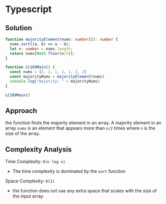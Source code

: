 # Typescript

## Solution

```typescript
function majorityElement(nums: number[]): number {
  nums.sort((a, b) => a - b);
  let n: number = nums.length;
  return nums[Math.floor(n/2)];
}

function LC169Main() {
  const nums = [2, 2, 1, 1, 1, 2, 2]
  const majorityNums = majorityElement(nums)
  console.log("majority: " + majorityNums)
}

LC169Main()
```

## Approach

the function finds the majority element in an array. A majority element in an array `nums` is an element that appears more than `n/2` times where `n` is the size of the array.

## Complexity Analysis

Time Complexity: `O(n log n)`

* The time complexity is dominated by the `sort` function

Space Complexity: `O(1)`

* the function does not use any extra space that scales with the size of the input array.
